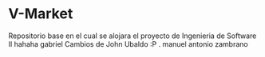 # V-Market
Repositorio base en el cual se alojara el proyecto de Ingenieria de Software II
hahaha gabriel
Cambios de John Ubaldo :P .
manuel antonio zambrano